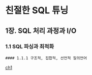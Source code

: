# 친절한 SQL 튜닝 

## 1장. SQL 처리 과정과 I/O
  ### 1.1 SQL 파싱과 최적화
    #### 1.1.1 구조적, 집합적, 선언적 질의언어


[ch1](https://github.com/sengmin14/-/blob/main/ch1/%EC%9A%B4%EC%98%81%EC%B2%B4%EC%A0%9C.md)
